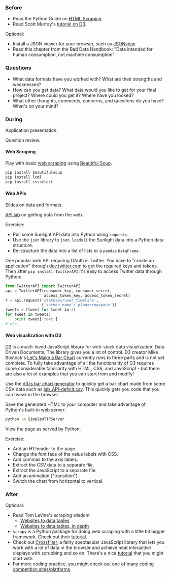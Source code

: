 ### Before

 * Read the Python Guide on [HTML Scraping](http://docs.python-guide.org/en/latest/scenarios/scrape/).
 * Read Scott Murray's [tutorial on D3](http://alignedleft.com/tutorials/d3/).

Optional:

 * Install a JSON viewer for your browser, such as [JSONview](http://jsonview.com/).
 * Read this chapter from the Bad Data Handbook: "Data intended for human consumption, not machine consumption"


### Questions

 * What data formats have you worked with? What are their strengths and weaknesses?
 * How can you get data? What data would you like to get for your final project? Where could you get it? Where have you looked?
 * What other thoughts, comments, concerns, and questions do you have? What's on your mind?


### During

Application presentation.

Question review.


#### Web Scraping

Play with basic [web scraping](scrape.py) using [Beautiful Soup](http://www.crummy.com/software/BeautifulSoup/bs4/doc/).

```bash
pip install beautifulsoup
pip install lxml
pip install cssselect
```


#### Web APIs

[Slides](slides.pdf) on data and formats.

[API lab](lab_API.md) on getting data from the web.

Exercise:

 * Pull some Sunlight API data into Python using `requests`.
 * Use the `json` library to `json.loads()` the Sunlight data into a Python data structure.
 * Re-structure the data into a list of lists or a `pandas` `DataFrame`.

One popular web API requiring OAuth is Twitter. You have to "create an application" through [dev.twitter.com](https://dev.twitter.com/) to get the required keys and tokens. Then after `pip install TwitterAPI` it's easy to access Twitter data through Python:

```Python
from TwitterAPI import TwitterAPI
api = TwitterAPI(consumer_key, consumer_secret,
                 access_token_key, access_token_secret)
r = api.request('statuses/user_timeline',
                {'screen_name':'planarrowspace'})
tweets = [tweet for tweet in r]
for tweet in tweets:
    print tweet['text']
# etc.
```


#### Web visualization with D3

[D3](http://d3js.org/) is a much-loved JavaScript library for web-stack data visualization: Data Driven Documents. The library gives you a lot of control. D3 creator Mike Bostock's [Let's Make a Bar Chart](http://bost.ocks.org/mike/bar/) currently runs to three parts and is not yet complete. To fully take advantage of all the functionality of D3 requires some considerable familiarity with HTML, CSS, and JavaScript - but there are also a lot of examples that you can start from and modify!

Use the [d3.js bar chart generator](http://d3-generator.com/) to quickly get a bar chart made from some CSV data such as [lab_API-deficit.csv](lab_API-deficit.csv). This quickly gets you code that you can tweak in the browser.

Save the generated HTML to your computer and take advantage of Python's built-in web server:

```bash
python -m SimpleHTTPServer
```

View the page as served by Python.

Exercise:

 * Add an H1 header to the page.
 * Change the font face of the value labels with CSS.
 * Add commas to the axis labels.
 * Extract the CSV data to a separate file.
 * Extract the JavaScript to a separate file.
 * Add an animation ("transition").
 * Switch the chart from horizontal to vertical.


### After

Optional:

 * Read Tom Levine's scraping wisdom:
     * [Websites to data tables](http://dada.pink/dada/web-sites-to-data-tables/)
	 * [Websites to data tables, in depth](http://dada.pink/dada/web-sites-to-data-tables-in-depth/)
 * `scrapy` is a Python package for doing web scraping with a little bit bigger framework. Check out their [tutorial](http://doc.scrapy.org/en/latest/intro/tutorial.html).
 * Check out [Crossfilter](http://square.github.io/crossfilter/), a
   fairly spectacular JavaScript library that lets you work with a lot
   of data in the browser and achieve neat interactive displays with
   scrubbing and so on. There's a nice
   [tutorial](http://blog.rusty.io/2012/09/17/crossfilter-tutorial/)
   that you might start with.
 * For more coding practice, you might check out one of [many coding competition sites/platforms](http://codecondo.com/coding-challenges).
